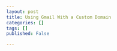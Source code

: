 ```yaml
---
layout: post
title: Using Gmail With a Custom Domain
categories: []
tags: []
published: False

---
```


